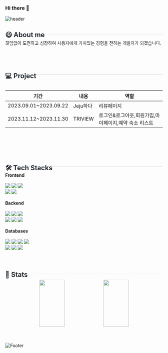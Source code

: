 ### Hi there 👋

![header](https://capsule-render.vercel.app/api?type=waving&color=auto&height=180&section=header&text=SG%20GitHub&fontSize=50&fontColor=auto)
<h2 style="border-bottom: 1px solid #d8dee4; height: 10px; color: #282d33;"> 😃 About me </h2>
끊임없이 도전하고 성장하여 사용자에게 가치있는 경험을 전하는 개발자가 되겠습니다.<br><br><br><br>
<h2 style="border-bottom: 1px solid #d8dee4; height: 10px; color: #282d33;"> 💻 Project </h2><br>

| 기간                  	| 내용     	| 역할                                                 	|
|-----------------------	|----------	|------------------------------------------------------	|
| 2023.09.01~2023.09.22 	| Jeju하다 	| 리뷰페이지                                           	|
| 2023.11.12~2023.11.30 	| TRIVIEW  	| 로그인&로그아웃,회원가입,마이페이지,예약 숙소 리스트 	|

<br><br><br><br>
<h2 style="border-bottom: 1px solid #d8dee4; height: 10px; color: #282d33;"> 🛠️ Tech Stacks </h2>
<div>
    <b>Frontend</b><br><br>
    <img src="https://img.shields.io/badge/jQuery-0769AD?style=flat&logo=jQuery&logoColor=white">
    <img src="https://img.shields.io/badge/Javascript-F7DF1E?style=flat&logo=Javascript&logoColor=white">
    <img src="https://img.shields.io/badge/Bootstrapap-7952B3?style=flat&logo=bootstrap&logoColor=white"><br>
    <img src="https://img.shields.io/badge/HTML5-E34F26?style=flat&logo=html5&logoColor=white"/>
    <img src="https://img.shields.io/badge/React-61DAFB?style=flat&logo=React&logoColor=black">
    <br><br>
    <b>Backend</b><br><br>
    <img src="https://img.shields.io/badge/Java-007396?style=flat&logo=Java&logoColor=white">
    <img src="https://img.shields.io/badge/springboot-6DB33F?style=flat&logo=springboot&logoColor=white">
    <img src="https://img.shields.io/badge/Spring-6DB33F?style=flat&logo=Spring&logoColor=white"><br>
    <img src="https://img.shields.io/badge/Apache%20Tomcat-F8DC75?style=flat&logo=Apache%20Tomcat&logoColor=white">
    <img src="https://img.shields.io/badge/JSON-000000?style=flat&logo=json&logoColor=white">
    <img src="https://img.shields.io/badge/Node.js-339933?style=flat&logo=Node.js&logoColor=white">
    <br><br>
    <b>Databases</b><br><br>
    <img src="https://img.shields.io/badge/MySQL-4479A1?style=flat&logo=MySQL&logoColor=white">
    <img src="https://img.shields.io/badge/ORACLE-F80000?style=flat&logo=oracle&logoColor=white">
 
 
  
   
   <img src="https://img.shields.io/badge/AWS-232F3E?style=flat&logo=AWS&logoColor=white">
   <img src="https://img.shields.io/badge/Amazon%20EC2-FF9900?style=flat&logo=Amazon&20EC2&logoColor=white"><br>
   
  <img src="https://img.shields.io/badge/Git-F05032?style=flat&logo=git&logoColor=white">
  <img src="https://img.shields.io/badge/Github-181717?style=flat&logo=Github&logoColor=white">
  <img src="https://img.shields.io/badge/Discord-5865F2?style=flat&logo=Github&logoColor=white">
</div>
<br><br>
<h2 style="border-bottom: 1px solid #d8dee4; height: 10px; color: #282d33;"> 🥇 Stats </h2>
<div align=center>
<img src="https://github-readme-stats.vercel.app/api/top-langs/?username=hsgyeong&layout=compact" width="40%" height="150px">
<img src="https://github-readme-stats.vercel.app/api?username=hsgyeong&show_icons=true" width="40%" height="150px">
</div>
<br><br>


![Footer](https://capsule-render.vercel.app/api?type=waving&color=auto&height=200&section=footer)




